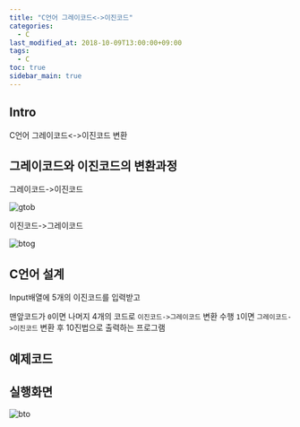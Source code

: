```yaml
---
title: "C언어 그레이코드<->이진코드"
categories: 
  - C
last_modified_at: 2018-10-09T13:00:00+09:00
tags: 
  - C
toc: true
sidebar_main: true
---
```


## Intro

C언어 그레이코드<->이진코드 변환


## 그레이코드와 이진코드의 변환과정

그레이코드->이진코드

![gtob](https://github.com/lesslate/blog/blob/master/assets/img/Graytobinary.png?raw=true)

이진코드->그레이코드

![btog](https://github.com/lesslate/blog/blob/master/assets/img/binarytogray.png?raw=true)

## C언어 설계

Input배열에 5개의 이진코드를 입력받고

맨앞코드가 ``0``이면 나머지 4개의 코드로 ``이진코드->그레이코드`` 변환 수행
``1``이면 ``그레이코드->이진코드`` 변환 후 10진법으로 출력하는 프로그램


## 예제코드

<script src="https://gist.github.com/lesslate/6bb6ecb3f5c2da1a9885c08fcea791ba.js"></script>

## 실행화면

![bto](https://github.com/lesslate/blog/blob/master/assets/img/bto.png?raw=true)